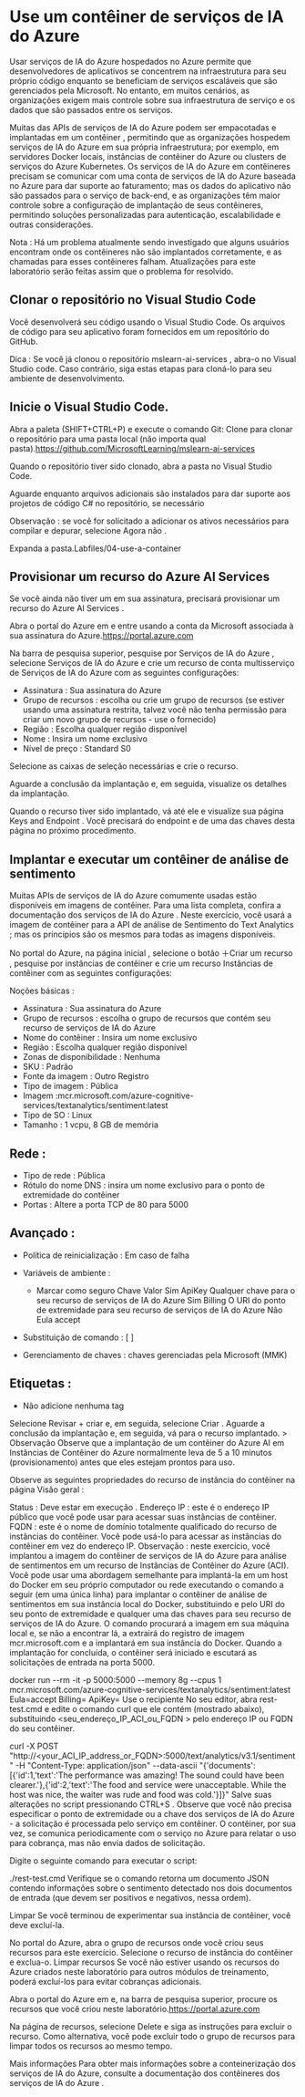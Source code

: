 <h1> Use um contêiner de serviços de IA do Azure </h1>

Usar serviços de IA do Azure hospedados no Azure permite que desenvolvedores de aplicativos se concentrem na infraestrutura para seu próprio código enquanto se beneficiam de serviços escaláveis ​​que são gerenciados pela Microsoft. No entanto, em muitos cenários, as organizações exigem mais controle sobre sua infraestrutura de serviço e os dados que são passados ​​entre os serviços.

Muitas das APIs de serviços de IA do Azure podem ser empacotadas e implantadas em um contêiner , permitindo que as organizações hospedem serviços de IA do Azure em sua própria infraestrutura; por exemplo, em servidores Docker locais, instâncias de contêiner do Azure ou clusters de serviços do Azure Kubernetes. Os serviços de IA do Azure em contêineres precisam se comunicar com uma conta de serviços de IA do Azure baseada no Azure para dar suporte ao faturamento; mas os dados do aplicativo não são passados ​​para o serviço de back-end, e as organizações têm maior controle sobre a configuração de implantação de seus contêineres, permitindo soluções personalizadas para autenticação, escalabilidade e outras considerações.

Nota : Há um problema atualmente sendo investigado que alguns usuários encontram onde os contêineres não são implantados corretamente, e as chamadas para esses contêineres falham. Atualizações para este laboratório serão feitas assim que o problema for resolvido.

<h2>Clonar o repositório no Visual Studio Code</h2>

Você desenvolverá seu código usando o Visual Studio Code. Os arquivos de código para seu aplicativo foram fornecidos em um repositório do GitHub.

Dica : Se você já clonou o repositório mslearn-ai-services , abra-o no Visual Studio code. Caso contrário, siga estas etapas para cloná-lo para seu ambiente de desenvolvimento.

<h2>Inicie o Visual Studio Code.</h2>

Abra a paleta (SHIFT+CTRL+P) e execute o comando Git: Clone para clonar o repositório para uma pasta local (não importa qual pasta).https://github.com/MicrosoftLearning/mslearn-ai-services

Quando o repositório tiver sido clonado, abra a pasta no Visual Studio Code.

Aguarde enquanto arquivos adicionais são instalados para dar suporte aos projetos de código C# no repositório, se necessário

Observação : se você for solicitado a adicionar os ativos necessários para compilar e depurar, selecione Agora não .

Expanda a pasta.Labfiles/04-use-a-container

<h2>Provisionar um recurso do Azure AI Services</h2>


Se você ainda não tiver um em sua assinatura, precisará provisionar um recurso do Azure AI Services .

Abra o portal do Azure em e entre usando a conta da Microsoft associada à sua assinatura do Azure.https://portal.azure.com

Na barra de pesquisa superior, pesquise por Serviços de IA do Azure , selecione Serviços de IA do Azure e crie um recurso de conta multisserviço de Serviços de IA do Azure com as seguintes configurações:

- Assinatura : Sua assinatura do Azure
- Grupo de recursos : escolha ou crie um grupo de recursos (se estiver usando uma assinatura restrita, talvez você não tenha permissão para criar um novo grupo de recursos - use o fornecido)
- Região : Escolha qualquer região disponível
- Nome : Insira um nome exclusivo
- Nível de preço : Standard S0

Selecione as caixas de seleção necessárias e crie o recurso.

Aguarde a conclusão da implantação e, em seguida, visualize os detalhes da implantação.

Quando o recurso tiver sido implantado, vá até ele e visualize sua página Keys and Endpoint . Você precisará do endpoint e de uma das chaves desta página no próximo procedimento.

<h2>Implantar e executar um contêiner de análise de sentimento</h2>

Muitas APIs de serviços de IA do Azure comumente usadas estão disponíveis em imagens de contêiner. Para uma lista completa, confira a documentação dos serviços de IA do Azure . Neste exercício, você usará a imagem de contêiner para a API de análise de Sentimento do Text Analytics ; mas os princípios são os mesmos para todas as imagens disponíveis.

No portal do Azure, na página inicial , selecione o botão ＋Criar um recurso , pesquise por instâncias de contêiner e crie um recurso Instâncias de contêiner com as seguintes configurações:

Noções básicas :

- Assinatura : Sua assinatura do Azure
- Grupo de recursos : escolha o grupo de recursos que contém seu recurso de serviços de IA do Azure
- Nome do contêiner : Insira um nome exclusivo
- Região : Escolha qualquer região disponível
- Zonas de disponibilidade : Nenhuma
- SKU : Padrão
- Fonte da imagem : Outro Registro
- Tipo de imagem : Pública
- Imagem :mcr.microsoft.com/azure-cognitive-services/textanalytics/sentiment:latest
- Tipo de SO : Linux
- Tamanho : 1 vcpu, 8 GB de memória

<h2>Rede :</h2>


- Tipo de rede : Pública
- Rótulo do nome DNS : insira um nome exclusivo para o ponto de extremidade do contêiner
- Portas : Altere a porta TCP de 80 para 5000

<h2>Avançado :</h2>


- Política de reinicialização : Em caso de falha
- Variáveis ​​de ambiente :
    - Marcar como seguro	Chave	Valor
                      Sim	ApiKey	Qualquer chave para o seu recurso de serviços de IA do Azure
                      Sim	Billing	O URI do ponto de extremidade para seu recurso de serviços de IA do Azure
                        Não	Eula	accept
- Substituição de comando : [ ]

- Gerenciamento de chaves : chaves gerenciadas pela Microsoft (MMK)

<h2>Etiquetas :</h2>

- Não adicione nenhuma tag

Selecione Revisar + criar e, em seguida, selecione Criar . Aguarde a conclusão da implantação e, em seguida, vá para o recurso implantado. > Observação Observe que a implantação de um contêiner do Azure AI em Instâncias de Contêiner do Azure normalmente leva de 5 a 10 minutos (provisionamento) antes que eles estejam prontos para uso.

Observe as seguintes propriedades do recurso de instância do contêiner na página Visão geral :

Status : Deve estar em execução .
Endereço IP : este é o endereço IP público que você pode usar para acessar suas instâncias de contêiner.
FQDN : este é o nome de domínio totalmente qualificado do recurso de instâncias do contêiner. Você pode usá-lo para acessar as instâncias do contêiner em vez do endereço IP.
Observação : neste exercício, você implantou a imagem do contêiner de serviços de IA do Azure para análise de sentimentos em um recurso de Instâncias de Contêiner do Azure (ACI). Você pode usar uma abordagem semelhante para implantá-la em um host do Docker em seu próprio computador ou rede executando o comando a seguir (em uma única linha) para implantar o contêiner de análise de sentimentos em sua instância local do Docker, substituindo <yourEndpoint> e <yourKey> pelo URI do seu ponto de extremidade e qualquer uma das chaves para seu recurso de serviços de IA do Azure. O comando procurará a imagem em sua máquina local e, se não a encontrar lá, a extrairá do registro de imagem mcr.microsoft.com e a implantará em sua instância do Docker. Quando a implantação for concluída, o contêiner será iniciado e escutará as solicitações de entrada na porta 5000.

docker run --rm -it -p 5000:5000 --memory 8g --cpus 1 mcr.microsoft.com/azure-cognitive-services/textanalytics/sentiment:latest Eula=accept Billing=<yourEndpoint> ApiKey=<yourKey>
Use o recipiente
No seu editor, abra rest-test.cmd e edite o comando curl que ele contém (mostrado abaixo), substituindo <seu_endereço_IP_ACI_ou_FQDN > pelo endereço IP ou FQDN do seu contêiner.

curl -X POST "http://<your_ACI_IP_address_or_FQDN>:5000/text/analytics/v3.1/sentiment" -H "Content-Type: application/json" --data-ascii "{'documents':[{'id':1,'text':'The performance was amazing! The sound could have been clearer.'},{'id':2,'text':'The food and service were unacceptable. While the host was nice, the waiter was rude and food was cold.'}]}"
Salve suas alterações no script pressionando CTRL+S . Observe que você não precisa especificar o ponto de extremidade ou a chave dos serviços de IA do Azure - a solicitação é processada pelo serviço em contêiner. O contêiner, por sua vez, se comunica periodicamente com o serviço no Azure para relatar o uso para cobrança, mas não envia dados de solicitação.

Digite o seguinte comando para executar o script:

./rest-test.cmd
Verifique se o comando retorna um documento JSON contendo informações sobre o sentimento detectado nos dois documentos de entrada (que devem ser positivos e negativos, nessa ordem).

Limpar
Se você terminou de experimentar sua instância de contêiner, você deve excluí-la.

No portal do Azure, abra o grupo de recursos onde você criou seus recursos para este exercício.
Selecione o recurso de instância do contêiner e exclua-o.
Limpar recursos
Se você não estiver usando os recursos do Azure criados neste laboratório para outros módulos de treinamento, poderá excluí-los para evitar cobranças adicionais.

Abra o portal do Azure em e, na barra de pesquisa superior, procure os recursos que você criou neste laboratório.https://portal.azure.com

Na página de recursos, selecione Delete e siga as instruções para excluir o recurso. Como alternativa, você pode excluir todo o grupo de recursos para limpar todos os recursos ao mesmo tempo.

Mais informações
Para obter mais informações sobre a conteinerização dos serviços de IA do Azure, consulte a documentação dos contêineres dos serviços de IA do Azure .
